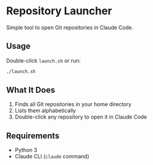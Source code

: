 # Repository Launcher

Simple tool to open Git repositories in Claude Code.

## Usage

Double-click `launch.sh` or run:
```bash
./launch.sh
```

## What It Does

1. Finds all Git repositories in your home directory
2. Lists them alphabetically
3. Double-click any repository to open it in Claude Code

## Requirements

- Python 3
- Claude CLI (`claude` command)